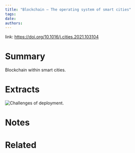 ```yaml
---
title: "Blockchain — The operating system of smart cities"
tags: 
date:
authors:
---
```


link: https://doi.org/10.1016/j.cities.2021.103104

# Summary
Blockchain within smart cities. 

# Extracts
![Challenges of deployment.](https://i.imgur.com/D7Tbidf.png)

# Notes

# Related
